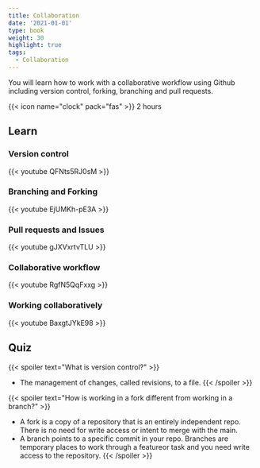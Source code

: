 ```yaml
---
title: Collaboration
date: '2021-01-01'
type: book
weight: 30
highlight: true
tags:
  - Collaboration
---
```


You will learn how to work with a collaborative workflow using Github including version control, forking, branching and pull requests.

<!--more-->

{{< icon name="clock" pack="fas" >}} 2 hours 

## Learn

### Version control
{{< youtube QFNts5RJ0sM >}}

### Branching and Forking
{{< youtube EjUMKh-pE3A >}}

### Pull requests and Issues
{{< youtube gJXVxrtvTLU >}}

### Collaborative workflow
{{< youtube RgfN5QqFxxg >}}

### Working collaboratively
{{< youtube BaxgtJYkE98 >}}

## Quiz

{{< spoiler text="What is version control?" >}}
* The management of changes, called revisions, to a file.
{{< /spoiler >}}

{{< spoiler text="How is working in a fork different from working in a branch?" >}}
* A fork is a copy of a repository that is an entirely independent repo. There is no need for write access or intent to merge with the main.
* A branch points to a specific commit in your repo. Branches are temporary places to work through a featureor task and you need write access to the repository. 
{{< /spoiler >}}

